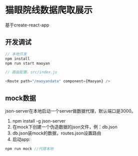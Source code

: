 # 猫眼院线数据爬取展示
基于create-react-app

## 开发调试

```js
// 本地开发
npm install
npm run start maoyan

// 路由配置，src/index.js

<Route path="/maoyandata" component={Maoyan} />
```

## mock数据
json-server在本地启动一个server做数据代理，默认端口是3000。
1. npm install -g json-server
2. 在mock下创建一个伪造数据的json文件，例：db.json
3. db.json装mock的数据，routes.json设置路由
4. 启动app: 

```js
npm run mock //代理本地
```